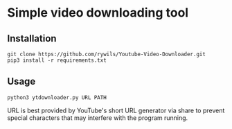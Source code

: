# Simple video downloading tool


## Installation
```
git clone https://github.com/rywils/Youtube-Video-Downloader.git
pip3 install -r requirements.txt
```

## Usage

```
python3 ytdownloader.py URL PATH
```


URL is best provided by YouTube's short URL generator via share to prevent special characters that may interfere with the program running.
